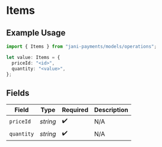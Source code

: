 # Items

## Example Usage

```typescript
import { Items } from "jani-payments/models/operations";

let value: Items = {
  priceId: "<id>",
  quantity: "<value>",
};
```

## Fields

| Field              | Type               | Required           | Description        |
| ------------------ | ------------------ | ------------------ | ------------------ |
| `priceId`          | *string*           | :heavy_check_mark: | N/A                |
| `quantity`         | *string*           | :heavy_check_mark: | N/A                |